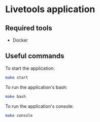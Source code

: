 # Livetools application

## Required tools

* Docker

## Useful commands

To start the application:
```Bash
make start
```

To run the application's bash:
```Bash
make bash
```

To run the application's console:
```Bash
make console
```


